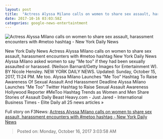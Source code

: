 ```yaml
---
layout: post
title:  "Actress Alyssa Milano calls on women to share sex assault, harassment encounters with #metoo hashtag - New York Daily News"
date: 2017-10-16 03:03:58Z
categories: google-news-entertaintment
---
```


![Actress Alyssa Milano calls on women to share sex assault, harassment encounters with #metoo hashtag - New York Daily News](http://assets.nydailynews.com/polopoly_fs/1.3565304.1508120679!/img/httpImage/image.jpg_gen/derivatives/landscape_1200/775021174jf00011-2017-enter.jpg)

New York Daily News Actress Alyssa Milano calls on women to share sex assault, harassment encounters with #metoo hashtag New York Daily News Alyssa Milano asked women to say "Me too" if they had been sexually assaulted or harassed. (Neilson Barnard/Getty Images for Entertainment W). BY Nicole Hensley. NEW YORK DAILY NEWS. Updated: Sunday, October 15, 2017, 11:24 PM. Me too. Alyssa Milano Launches “Me Too” Hashtag To Raise Awareness Of Sexual Assault And Harassment Deadline Alyssa Milano Launches "Me Too" Twitter Hashtag to Raise Sexual Assault Awareness Hollywood Reporter #MeToo Hashtag Trends as Women and Men Share Stories of Assault Daily Beast Heavy.com - Just Jared - International Business Times - Elite Daily all 25 news articles »


Full story on F3News: [Actress Alyssa Milano calls on women to share sex assault, harassment encounters with #metoo hashtag - New York Daily News](http://www.f3nws.com/n/Qx3yfF)

> Posted on: Monday, October 16, 2017 3:03:58 AM
